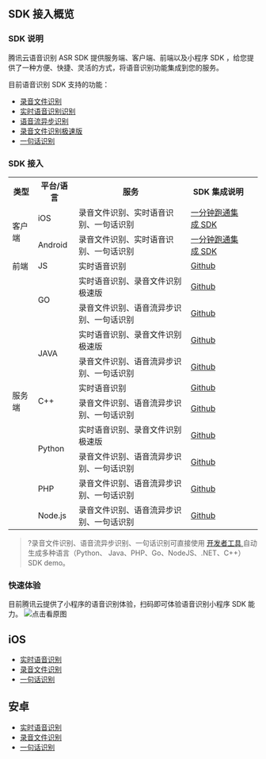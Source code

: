 ## SDK 接入概览
### SDK 说明
腾讯云语音识别 ASR SDK 提供服务端、客户端、前端以及小程序 SDK ，给您提供了一种方便、快捷、灵活的方式，将语音识别功能集成到您的服务。

目前语音识别 SDK 支持的功能：
- [录音文件识别](https://cloud.tencent.com/document/product/1093/37823)
- [实时语音识别识别](https://cloud.tencent.com/document/product/1093/48982)
- [语音流异步识别](https://cloud.tencent.com/document/product/1093/52061)
- [录音文件识别极速版](https://cloud.tencent.com/document/product/1093/52097)
- [一句话识别](https://cloud.tencent.com/document/product/1093/35646)


### SDK 接入
<table>
<tr>
<th>类型</th>
<th>平台/语言 </th>
<th>服务</th>
<th>SDK 集成说明 </th>
</tr>
<tr>
<td rowspan="2">客户端</td>
<td>iOS</td>
<td>录音文件识别、实时语音识别、一句话识别</td>
<td> <a href="https://cloud.tencent.com/document/product/1093/35723">一分钟跑通集成 SDK</a></td>
</tr>
<tr>
<td>Android</td>
<td>录音文件识别、实时语音识别、一句话识别</td>
<td><a href="https://cloud.tencent.com/document/product/1093/35722">一分钟跑通集成 SDK</a></td>
<td></td>
</tr>
<tr>
<td>前端</td>
<td>JS</td>
<td>实时语音识别</td>
<td><a href="https://github.com/TencentCloud/tencentcloud-speech-sdk-js">Github</a></td>
</tr>
<tr>
<td rowspan="10">服务端</td>
<td rowspan="2">GO</td>
<td>实时语音识别、录音文件识别极速版</td>
<td><a href="https://github.com/TencentCloud/tencentcloud-speech-sdk-go">Github</a></td>
</tr>
<tr>
<td>录音文件识别、语音流异步识别、一句话识别</td>
<td><a href="https://github.com/TencentCloud/tencentcloud-sdk-go">Github</a></td>
</tr>
<tr>
<td rowspan="2">JAVA</td>
<td>实时语音识别、录音文件识别极速版</td>
<td><a href="https://github.com/TencentCloud/tencentcloud-speech-sdk-java">Github</a></td>
</tr>
<tr>
<td>录音文件识别、语音流异步识别、一句话识别</td>
<td><a href="https://github.com/tencentyun/qcloud-documents/blob/master/product/大数据与AI/语音识别/录音文件识别 SDK/Java SDK.md">Github</a></td>
</tr>
<tr>
<td rowspan="2">C++</td>
<td>实时语音识别</td>
<td><a href="https://github.com/TencentCloud/tencentcloud-speech-sdk-cpp">Github</a></td>
</tr>
<tr>
<td>录音文件识别、语音流异步识别、一句话识别</td>
<td><a href="https://github.com/TencentCloud/tencentcloud-sdk-cpp">Github</a></td>
</tr>
<tr>
<td rowspan="2">Python</td>
<td>实时语音识别、录音文件识别极速版  </td>
<td><a href="https://github.com/TencentCloud/tencentcloud-speech-sdk-python">Github</a></td>
</tr>
<tr>
<td>录音文件识别、语音流异步识别、一句话识别</td>
<td><a href="https://github.com/TencentCloud/tencentcloud-sdk-python">Github</a></td>
</tr>
<tr>
<td>PHP</td>
<td>录音文件识别、语音流异步识别、一句话识别  </td>
<td><a href="https://github.com/tencentyun/qcloud-documents/blob/master/product/大数据与AI/语音识别/录音文件识别 SDK/PHP SDK.md">Github</a></td>
</tr>
<tr>
<td>Node.js</td>
<td>录音文件识别、语音流异步识别、一句话识别</td>
<td><a href="https://github.com/TencentCloud/tencentcloud-sdk-nodejs">Github</a></td>
</tr>
</table>

>?录音文件识别、语音流异步识别、一句话识别可直接使用 [开发者工具 ](https://console.cloud.tencent.com/api/explorer?Product=asr&Version=2019-06-14&Action=DescribeTaskStatus&SignVersion=) 自动生成多种语言（Python、 Java、PHP、Go、NodeJS、.NET、C++）SDK demo。


### 快速体验
目前腾讯云提供了小程序的语音识别体验，扫码即可体验语音识别小程序 SDK 能力。
![点击看原图](https://main.qcloudimg.com/raw/f5b135b9823357cf095333dfd6f11614.png)


## iOS
- [实时语音识别](https://cloud.tencent.com/document/product/1093/35723)
- [录音文件识别](https://cloud.tencent.com/document/product/1093/38352)
- [一句话识别](https://cloud.tencent.com/document/product/1093/36502)

## 安卓
- [实时语音识别](https://cloud.tencent.com/document/product/1093/35722)
- [录音文件识别](https://cloud.tencent.com/document/product/1093/38351)
- [一句话识别](https://cloud.tencent.com/document/product/1093/36501)
